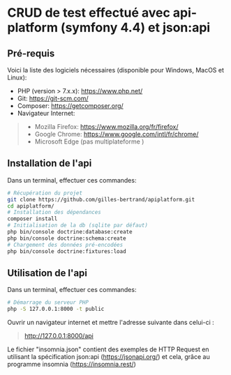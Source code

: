 # CRUD de test effectué avec api-platform (symfony 4.4) et json:api
## Pré-requis
Voici la liste des logiciels nécessaires (disponible pour Windows, MacOS et Linux):
- PHP (version > 7.x.x): https://www.php.net/
- Git: https://git-scm.com/
- Composer: https://getcomposer.org/
- Navigateur Internet:
>- Mozilla Firefox: https://www.mozilla.org/fr/firefox/
>- Google Chrome: https://www.google.com/intl/fr/chrome/
>- Microsoft Edge (pas multiplateforme )
## Installation de l'api
Dans un terminal, effectuer ces commandes:
```bash
# Récupération du projet
git clone https://github.com/gilles-bertrand/apiplatform.git
cd apiplatform/
# Installation des dépendances
composer install 
# Initialisation de la db (sqlite par défaut)
php bin/console doctrine:database:create
php bin/console doctrine:schema:create
# Chargement des données pré-encodées
php bin/console doctrine:fixtures:load
```
## Utilisation de l'api
Dans un terminal, effectuer ces commandes:
```bash
# Démarrage du serveur PHP
php -S 127.0.0.1:8000 -t public
```
Ouvrir un navigateur internet et mettre l'adresse suivante dans celui-ci : 
> http://127.0.0.1:8000/api

Le fichier "insomnia.json" contient des exemples de HTTP Request en utilisant la spécification json:api (https://jsonapi.org/) et cela, grâce au programme insomnia (https://insomnia.rest/)